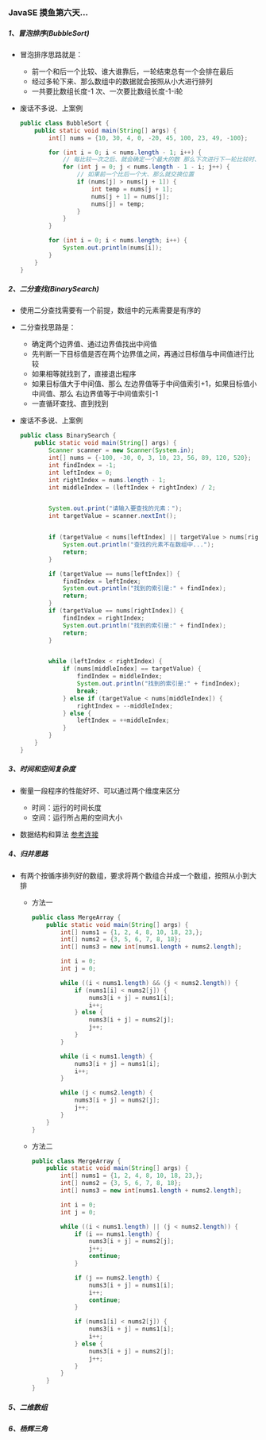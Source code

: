 ### JavaSE 摸鱼第六天...

##### 1、冒泡排序(BubbleSort)

+ 冒泡排序思路就是：

  + 前一个和后一个比较、谁大谁靠后，一轮结束总有一个会排在最后
  + 经过多轮下来、那么数组中的数据就会按照从小大进行排列
  + 一共要比数组长度-1 次、一次要比数组长度-1-i轮

+ 废话不多说、上案例

  ```java
  public class BubbleSort {
      public static void main(String[] args) {
          int[] nums = {10, 30, 4, 0, -20, 45, 100, 23, 49, -100};
  
          for (int i = 0; i < nums.length - 1; i++) {
              // 每比较一次之后、就会确定一个最大的数 那么下次进行下一轮比较时、就可以 -i、减少没必要的比较
              for (int j = 0; j < nums.length - 1 - i; j++) {
                  // 如果前一个比后一个大、那么就交换位置
                  if (nums[j] > nums[j + 1]) {
                      int temp = nums[j + 1];
                      nums[j + 1] = nums[j];
                      nums[j] = temp;
                  }
              }
          }
  
          for (int i = 0; i < nums.length; i++) {
              System.out.println(nums[i]);
          }
      }
  }
  
  ```

  

##### 2、二分查找(BinarySearch)

+ 使用二分查找需要有一个前提，数组中的元素需要是有序的

+ 二分查找思路是：

  + 确定两个边界值、通过边界值找出中间值
  + 先判断一下目标值是否在两个边界值之间，再通过目标值与中间值进行比较
  + 如果相等就找到了，直接退出程序
  + 如果目标值大于中间值、那么 左边界值等于中间值索引+1，如果目标值小中间值、那么 右边界值等于中间值索引-1
  + 一直循环查找、直到找到

+ 废话不多说、上案例

  ```java
  public class BinarySearch {
      public static void main(String[] args) {
          Scanner scanner = new Scanner(System.in);
          int[] nums = {-100, -30, 0, 3, 10, 23, 56, 89, 120, 520};
          int findIndex = -1;
          int leftIndex = 0;
          int rightIndex = nums.length - 1;
          int middleIndex = (leftIndex + rightIndex) / 2;
  
  
          System.out.print("请输入要查找的元素：");
          int targetValue = scanner.nextInt();
  
  
          if (targetValue < nums[leftIndex] || targetValue > nums[rightIndex]) {
              System.out.println("查找的元素不在数组中...");
              return;
          }
  
          if (targetValue == nums[leftIndex]) {
              findIndex = leftIndex;
              System.out.println("找到的索引是:" + findIndex);
              return;
          }
          if (targetValue == nums[rightIndex]) {
              findIndex = rightIndex;
              System.out.println("找到的索引是:" + findIndex);
              return;
          }
  
  
          while (leftIndex < rightIndex) {
              if (nums[middleIndex] == targetValue) {
                  findIndex = middleIndex;
                  System.out.println("找到的索引是:" + findIndex);
                  break;
              } else if (targetValue < nums[middleIndex]) {
                  rightIndex = --middleIndex;
              } else {
                  leftIndex = ++middleIndex;
              }
          }
      }
  }
  ```

  

##### 3、时间和空间复杂度

+ 衡量一段程序的性能好坏、可以通过两个维度来区分
  + 时间：运行的时间长度
  + 空间：运行所占用的空间大小

+ 数据结构和算法 [参考连接](!http://data.biancheng.net/intro/)

##### 4、归并思路

+ 有两个按循序排列好的数组，要求将两个数组合并成一个数组，按照从小到大排

  + 方法一

    ```java
    public class MergeArray {
        public static void main(String[] args) {
            int[] nums1 = {1, 2, 4, 8, 10, 18, 23,};
            int[] nums2 = {3, 5, 6, 7, 8, 18};
            int[] nums3 = new int[nums1.length + nums2.length];
    
            int i = 0;
            int j = 0;
    
            while ((i < nums1.length) && (j < nums2.length)) {
                if (nums1[i] < nums2[j]) {
                    nums3[i + j] = nums1[i];
                    i++;
                } else {
                    nums3[i + j] = nums2[j];
                    j++;
                }
            }
    
            while (i < nums1.length) {
                nums3[i + j] = nums1[i];
                i++;
            }
    
            while (j < nums2.length) {
                nums3[i + j] = nums2[j];
                j++;
            }
        }
    }
    ```

    

  + 方法二

    ```java
    public class MergeArray {
        public static void main(String[] args) {
            int[] nums1 = {1, 2, 4, 8, 10, 18, 23,};
            int[] nums2 = {3, 5, 6, 7, 8, 18};
            int[] nums3 = new int[nums1.length + nums2.length];
    
            int i = 0;
            int j = 0;
    
            while ((i < nums1.length) || (j < nums2.length)) {
                if (i == nums1.length) {
                    nums3[i + j] = nums2[j];
                    j++;
                    continue;
                }
    
                if (j == nums2.length) {
                    nums3[i + j] = nums1[i];
                    i++;
                    continue;
                }
    
                if (nums1[i] < nums2[j]) {
                    nums3[i + j] = nums1[i];
                    i++;
                } else {
                    nums3[i + j] = nums2[j];
                    j++;
                }
            }
        }
    }
    ```

    

##### 5、二维数组

##### 6、杨辉三角
